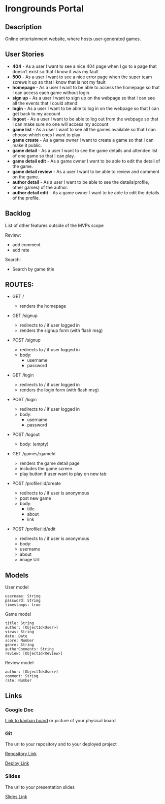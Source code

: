 # Irongrounds Portal

## Description

Online entertainment website, where hosts user-generated games.
 
## User Stories 

- **404** - As a user I want to see a nice 404 page when I go to a page that doesn’t exist so that I know it was my fault 
- **500** - As a user I want to see a nice error page when the super team screws it up so that I know that is not my fault
- **homepage** - As a user I want to be able to access the homepage so that I can access each game without login.
- **sign up** - As a user I want to sign up on the webpage so that I can see all the events that I could attend
- **login** - As a user I want to be able to log in on the webpage so that I can get back to my account
- **logout** - As a user I want to be able to log out from the webpage so that I can make sure no one will access my account
- **game list** - As a user I want to see all the games available so that I can choose which ones I want to play
- **game create** - As a game owner I want to create a game so that I can make it public.
- **game detail** - As a user I want to see the game details and attendee list of one game so that I can play.  
- **game detail edit** - As a game owner I want to be able to edit the detail of the game.
- **game detail review** - As a user I want to be able to review and comment on the game.
- **author detail** - As a user I want to be able to see the details(profile, other games) of the author.
- **author detail edit** - As a game owner I want to be able to edit the details of the profile.


## Backlog

List of other features outside of the MVPs scope

Review:
- add comment
- add rate 

Search:
- Search by game title

## ROUTES:

- GET / 
  - renders the homepage
- GET /signup
  - redirects to / if user logged in
  - renders the signup form (with flash msg)
- POST /signup
  - redirects to / if user logged in
  - body:
    - username
    - password
- GET /login
  - redirects to / if user logged in
  - renders the login form (with flash msg)
- POST /login
  - redirects to / if user logged in
  - body:
    - username
    - password
- POST /logout
  - body: (empty)


- GET /games/:gameId
  - renders the game detail page
  - includes the game screen
  - play button if user want to play on new tab

- POST /profile/:id/create 
  - redirects to / if user is anonymous
  - post new game
  - body: 
    - title
    - about
    - link

- POST /profile/:id/edit 
  - redirects to / if user is anonymous
   - body: 
    - username
    - about
    - image Url


## Models

User model
 
```
username: String
password: String
timestamps: true
```


Game model

```
title: String
author: [ObjectId<User>]
views: String
date: Date
score: Number
genre: String
authorComments: String
review: [ObjectId<Review>]
``` 

Review model

```
author: [ObjectId<User>]
comment: String
rate: Number

``` 

## Links

### Google Doc

[Link to kanban board](https://docs.google.com/document/d/1rL6N-UTQiaV5wIHTPQe-AgBBTvY2tGLS0AyNrI-_L_A/edit) or picture of your physical board

### Git

The url to your repository and to your deployed project

[Repository Link](https://github.com/SantAndresP/irongrounds-portal)

[Deploy Link](http://heroku.com)

### Slides

The url to your presentation slides

[Slides Link](https://docs.google.com/presentation/d/1fQ0tC4vUQOW51UFGZZ09WzBaA8g9M1w5f-pAgGDxgcU/edit?usp=sharing)
